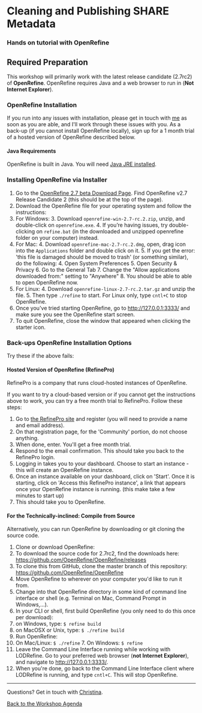 # Cleaning and Publishing SHARE Metadata
### Hands on tutorial with OpenRefine

## Required Preparation
This workshop will primarily work with the latest release candidate (2.7rc2) of **OpenRefine**. OpenRefine requires Java and a web browser to run in (**Not Internet Explorer**).

### OpenRefine Installation

If you run into any issues with installation, please get in touch with [me](mailto:cmharlow@stanford.edu) as soon as you are able, and I'll work through these issues with you. As a back-up (if you cannot install OpenRefine locally), sign up for a 1 month trial of a hosted version of OpenRefine described below.

#### Java Requirements
OpenRefine is built in Java. You will need [Java JRE installed](https://www.java.com/en/download/help/download_options.xml).

### Installing OpenRefine via Installer

1. Go to the [OpenRefine 2.7 beta Download Page](https://github.com/OpenRefine/OpenRefine/releases). Find OpenRefine v2.7 Release Candidate 2 (this should be at the top of the page).
2. Download the OpenRefine file for your operating system and follow the instructions:
  2. For Windows:
    3. Download `openrefine-win-2.7-rc.2.zip`, unzip, and double-click on `openrefine.exe`.
    4. If you’re having issues, try double-clicking on `refine.bat` (in the downloaded and unzipped openrefine folder on your computer) instead.
  3. For Mac:
    4. Download `openrefine-mac-2.7-rc.2.dmg`, open, drag icon into the `Applications` folder and double click on it.
    5. If you get the error: 'this file is damaged should be moved to trash' (or something similar), do the following:
      4. Open System Preferences
      5. Open Security & Privacy
      6. Go to the General Tab
      7. Change the "Allow applications downloaded from:" setting to "Anywhere"
      8. You should be able to able to open OpenRefine now.
  3. For Linux:
    4. Download `openrefine-linux-2.7-rc.2.tar.gz` and unzip the file.
    5. Then type `./refine` to start. For Linux only, type `cntl+C` to stop OpenRefine.
4. Once you've tried starting OpenRefine, go to http://127.0.0.1:3333/ and make sure you see the OpenRefine start screen.
5. To quit OpenRefine, close the window that appeared when clicking the starter icon.

### Back-ups OpenRefine Installation Options

Try these if the above fails:

#### Hosted Version of OpenRefine (RefinePro)
RefinePro is a company that runs cloud-hosted instances of OpenRefine.

If you want to try a cloud-based version or if you cannot get the instructions above to work, you can try a free month trial to RefinePro. Follow these steps:

1. Go to [the RefinePro site](https://app.refinepro.com/register/) and register (you will need to provide a name and email address).
2. On that registration page, for the 'Community' portion, do not choose anything.
3. When done, enter. You'll get a free month trial.
3. Respond to the email confirmation. This should take you back to the RefinePro login.
4. Logging in takes you to your dashboard. Choose to start an instance - this will create an OpenRefine instance.
5. Once an instance available on your dashboard, click on 'Start'. Once it is starting, click on 'Access this RefinePro instance', a link that appears once your OpenRefine instance is running. (this make take a few minutes to start up)
6. This should take you to OpenRefine.

#### For the Technically-inclined: Compile from Source

Alternatively, you can run OpenRefine by downloading or git cloning the source code.

1. Clone or download OpenRefine:
  2. To download the source code for 2.7rc2, find the downloads here: https://github.com/OpenRefine/OpenRefine/releases
  3. To clone this from GitHub, clone the master branch of this repository: https://github.com/OpenRefine/OpenRefine
3. Move OpenRefine to wherever on your computer you'd like to run it from.
4. Change into that OpenRefine directory in some kind of command line interface or shell (e.g. Terminal on Mac, Command Prompt in Windows,...).
5. In your CLI or shell, first build OpenRefine (you only need to do this once per download):
  6. on Windows, type: ```$ refine build```
  7. on MacOSX or Unix, type: ```$ ./refine build```
6. Run OpenRefine:
  6. On Mac/Linux: ``` $ ./refine ```
    7. On Windows: ``` $ refine ```
6. Leave the Command Line Interface running while working with LODRefine. Go to your preferred web browser (**not Internet Explorer**), and navigate to http://127.0.0.1:3333/.
7. When you're done, go back to the Command Line Interface client where LODRefine is running, and type `cntl+C`. This will stop OpenRefine.

---

Questions? Get in touch with [Christina](mailto:cmharlow@stanford.edu).

[Back to the Workshop Agenda](https://github.com/cmh2166/SHAREOpenRefineWkshop/)
